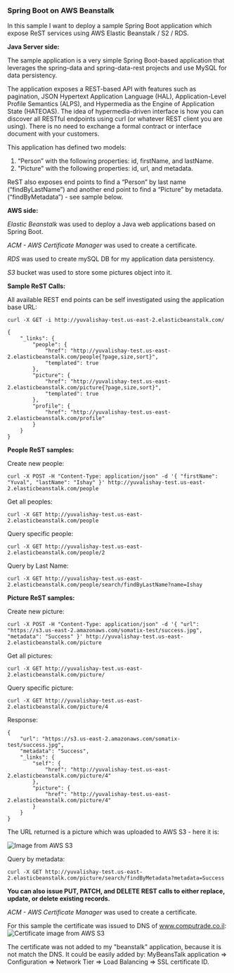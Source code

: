 
### Spring Boot on AWS Beanstalk

In this sample I want to deploy a sample Spring Boot application which expose ReST services using AWS Elastic Beanstalk / S2 / RDS.

**Java Server side:**

The sample application is a very simple Spring Boot-based application that leverages the spring-data and spring-data-rest projects and use MySQL for data persistency. 

The application exposes a REST-based API with features such as pagination, JSON Hypertext Application Language (HAL), Application-Level Profile Semantics (ALPS), and Hypermedia as the Engine of Application State (HATEOAS). 
The idea of hypermedia-driven interface is how you can discover all RESTful endpoints using curl (or whatever REST client you are using). There is no need to exchange a formal contract or interface document with your customers.

This application has defined two models:
1. “Person” with the following properties: id, firstName, and lastName.
2. "Picture" with the following properties: id, url, and metadata.

ReST also exposes end points to find a “Person” by last name (“findByLastName”) and another end point to find a “Picture” by metadata. (“findByMetadata”) - see sample below.

**AWS side:**

  *Elastic Beanstalk* was used to deploy a Java web applications based on Spring Boot.
  
  *ACM - AWS Certificate Manager* was used to create a certificate.

  *RDS* was used to create mySQL DB for my application data persistency.

  *S3* bucket was used to store some pictures object into it.

**Sample ReST Calls:**

All available REST end points can be self investigated using the application base URL:
```
curl -X GET -i http://yuvalishay-test.us-east-2.elasticbeanstalk.com/

{
    "_links": {
        "people": {
            "href": "http://yuvalishay-test.us-east-2.elasticbeanstalk.com/people{?page,size,sort}",
            "templated": true
        },
        "picture": {
            "href": "http://yuvalishay-test.us-east-2.elasticbeanstalk.com/picture{?page,size,sort}",
            "templated": true
        },
        "profile": {
            "href": "http://yuvalishay-test.us-east-2.elasticbeanstalk.com/profile"
        }
    }
}

```

**People ReST samples:**

Create new people:

`curl -X POST -H "Content-Type: application/json" -d '{ "firstName": "Yuval", "lastName": "Ishay" }' http://yuvalishay-test.us-east-2.elasticbeanstalk.com/people`

Get all peoples:

`curl -X GET http://yuvalishay-test.us-east-2.elasticbeanstalk.com/people`

Query specific people:

`curl -X GET http://yuvalishay-test.us-east-2.elasticbeanstalk.com/people/2`

Query by Last Name:

`curl -X GET http://yuvalishay-test.us-east-2.elasticbeanstalk.com/people/search/findByLastName?name=Ishay`

**Picture ReST samples:**

Create new picture:

`curl -X POST -H "Content-Type: application/json" -d '{ "url": "https://s3.us-east-2.amazonaws.com/somatix-test/success.jpg", "metadata": "Success" }' http://yuvalishay-test.us-east-2.elasticbeanstalk.com/picture`

Get all pictures:

`curl -X GET http://yuvalishay-test.us-east-2.elasticbeanstalk.com/picture/`

Query specific picture:

`curl -X GET http://yuvalishay-test.us-east-2.elasticbeanstalk.com/picture/4`

Response:
```
{
    "url": "https://s3.us-east-2.amazonaws.com/somatix-test/success.jpg",
    "metadata": "Success",
    "_links": {
        "self": {
            "href": "http://yuvalishay-test.us-east-2.elasticbeanstalk.com/picture/4"
        },
        "picture": {
            "href": "http://yuvalishay-test.us-east-2.elasticbeanstalk.com/picture/4"
        }
    }
}
```

The URL returned is a picture which was uploaded to AWS S3 - here it is:

![Image from AWS S3](https://s3.us-east-2.amazonaws.com/somatix-test/success.jpg)

Query by metadata:

`curl -X GET http://yuvalishay-test.us-east-2.elasticbeanstalk.com/picture/search/findByMetadata?metadata=Success`

**You can also issue PUT, PATCH, and DELETE REST calls to either replace, update, or delete existing records.**

*ACM - AWS Certificate Manager* was used to create a certificate.

For this sample the certificate was issued to DNS of www.computrade.co.il:
![Certificate image from AWS S3](https://s3.us-east-2.amazonaws.com/somatix-test/AWS-computrade-certificate.JPG)

The certificate was not added to my "beanstalk" application, because it is not match the DNS.
It could be easily added by:
MyBeansTalk application => Configuration => Network Tier => Load Balancing => SSL certificate ID.



